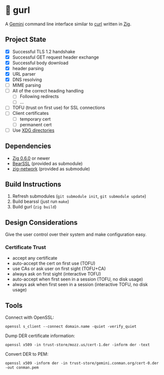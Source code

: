 # 👧 gurl

A [Gemini](https://gemini.circumlunar.space/) command line interface similar to [curl](https://curl.haxx.se/) written in [Zig](https://ziglang.org/).

## Project State

- [x] Successful TLS 1.2 handshake
- [x] Successful GET request header exchange
- [x] Successful body download
- [x] header parsing
- [x] URL parser
- [x] DNS resolving
- [ ] MIME parsing
- [ ] All of the correct heading handling
  - [ ] Following redirects
  - [ ] …
- [ ] TOFU (trust on first use) for SSL connections
- [ ] Client certificates
  - [ ] temporary cert
  - [ ] permanent cert
- [ ] Use [XDG directories](https://specifications.freedesktop.org/basedir-spec/basedir-spec-latest.html)

## Dependencies

- [Zig 0.6.0](https://ziglang.org/download/#release-0.6.0) or newer
- [BearSSL](https://bearssl.org/) (provided as submodule)
- [zig-network](https://github.com/MasterQ32/zig-network) (provided as submodule)

## Build Instructions

1. Refresh submodules (`git submodule init`, `git submodule update`)
2. Build bearssl (just run `make`)
3. Build gurl (`zig build`)

## Design Considerations

Give the user control over their system and make configuration easy.

### Certificate Trust

- accept any certificate
- auto-accept the cert on first use (TOFU)
- use CAs or ask user on first sight (TOFU+CA)
- always ask on first sight (interactive TOFU)
- auto-accept when first seen in a session (TOFU, no disk usage)
- always ask when first seen in a session (interactive TOFU, no disk usage)



## Tools

Connect with OpenSSL:
```
openssl s_client --connect domain.name -quiet -verify_quiet
```

Dump DER certificate information:
```
openssl x509 -in trust-store/mozz.us/cert-1.der -inform der -text
``` 

Convert DER to PEM:
```
openssl x509 -inform der -in trust-store/gemini.conman.org/cert-0.der -out conman.pem
```